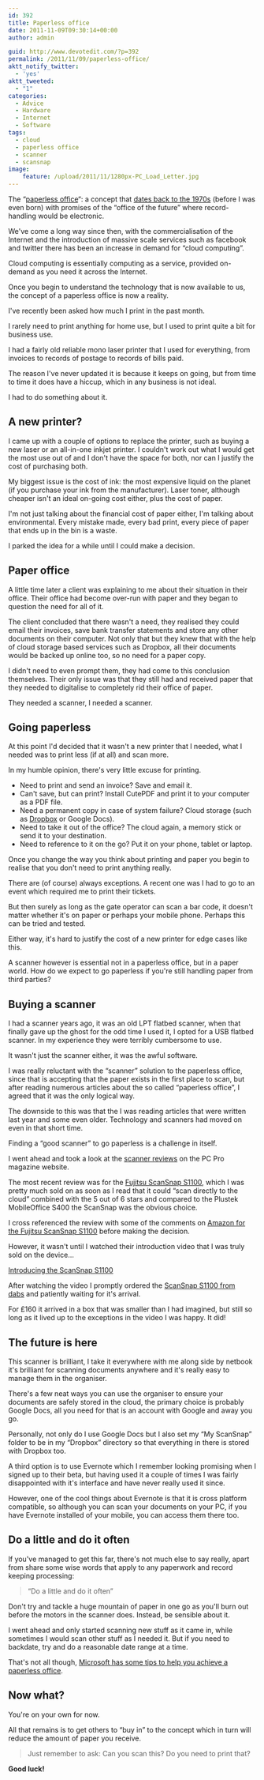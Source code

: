 ```yaml
---
id: 392
title: Paperless office
date: 2011-11-09T09:30:14+00:00
author: admin

guid: http://www.devotedit.com/?p=392
permalink: /2011/11/09/paperless-office/
aktt_notify_twitter:
  - 'yes'
aktt_tweeted:
  - "1"
categories:
  - Advice
  - Hardware
  - Internet
  - Software
tags:
  - cloud
  - paperless office
  - scanner
  - scansnap
image:
    feature: /upload/2011/11/1280px-PC_Load_Letter.jpg
---
```

The &#8220;[paperless office](http://en.wikipedia.org/wiki/Paperless_office)&#8220;: a concept that [dates back to the 1970s](http://www.businessweek.com/technology/content/may2008/tc20080526_547942.htm) (before I was even born) with promises of the &#8220;office of the future&#8221; where record-handling would be electronic.

We've come a long way since then, with the commercialisation of the Internet and the introduction of massive scale services such as facebook and twitter there has been an increase in demand for &#8220;cloud computing&#8221;.

Cloud computing is essentially computing as a service, provided on-demand as you need it across the Internet.

Once you begin to understand the technology that is now available to us, the concept of a paperless office is now a reality.

<!--more-->I've recently been asked how much I print in the past month.

I rarely need to print anything for home use, but I used to print quite a bit for business use.

I had a fairly old reliable mono laser printer that I used for everything, from invoices to records of postage to records of bills paid.

The reason I've never updated it is because it keeps on going, but from time to time it does have a hiccup, which in any business is not ideal.

I had to do something about it.

## A new printer?

I came up with a couple of options to replace the printer, such as buying a new laser or an all-in-one inkjet printer. I couldn't work out what I would get the most use out of and I don't have the space for both, nor can I justify the cost of purchasing both.

My biggest issue is the cost of ink: the most expensive liquid on the planet (if you purchase your ink from the manufacturer). Laser toner, although cheaper isn't an ideal on-going cost either, plus the cost of paper.

I'm not just talking about the financial cost of paper either, I'm talking about environmental. Every mistake made, every bad print, every piece of paper that ends up in the bin is a waste.

I parked the idea for a while until I could make a decision.

## Paper office

A little time later a client was explaining to me about their situation in their office. Their office had become over-run with paper and they began to question the need for all of it.

The client concluded that there wasn't a need, they realised they could email their invoices, save bank transfer statements and store any other documents on their computer. Not only that but they knew that with the help of cloud storage based services such as Dropbox, all their documents would be backed up online too, so no need for a paper copy.

I didn't need to even prompt them, they had come to this conclusion themselves. Their only issue was that they still had and received paper that they needed to digitalise to completely rid their office of paper.

They needed a scanner, I needed a scanner.

## Going paperless

At this point I'd decided that it wasn't a new printer that I needed, what I needed was to print less (if at all) and scan more.

In my humble opinion, there's very little excuse for printing.

  * Need to print and send an invoice? Save and email it.
  * Can't save, but can print? Install CutePDF and print it to your computer as a PDF file.
  * Need a permanent copy in case of system failure? Cloud storage (such as [Dropbox](dropbox) or Google Docs).
  * Need to take it out of the office? The cloud again, a memory stick or send it to your destination.
  * Need to reference to it on the go? Put it on your phone, tablet or laptop.

Once you change the way you think about printing and paper you begin to realise that you don't need to print anything really.

There are (of course) always exceptions. A recent one was I had to go to an event which required me to print their tickets.

But then surely as long as the gate operator can scan a bar code, it doesn't matter whether it's on paper or perhaps your mobile phone. Perhaps this can be tried and tested.

Either way, it's hard to justify the cost of a new printer for edge cases like this.

A scanner however is essential not in a paperless office, but in a paper world. How do we expect to go paperless if you're still handling paper from third parties?

## Buying a scanner

I had a scanner years ago, it was an old LPT flatbed scanner, when that finally gave up the ghost for the odd time I used it, I opted for a USB flatbed scanner. In my experience they were terribly cumbersome to use.

It wasn't just the scanner either, it was the awful software.

I was really reluctant with the &#8220;scanner&#8221; solution to the paperless office, since that is accepting that the paper exists in the first place to scan, but after reading numerous articles about the so called &#8220;paperless office&#8221;, I agreed that it was the only logical way.

The downside to this was that the I was reading articles that were written last year and some even older. Technology and scanners had moved on even in that short time.

Finding a &#8220;good scanner&#8221; to go paperless is a challenge in itself.

I went ahead and took a look at the [scanner reviews](http://www.pcpro.co.uk/reviews/scanners) on the PC Pro magazine website.

The most recent review was for the [Fujitsu ScanSnap S1100](http://www.pcpro.co.uk/reviews/scanners/364906/fujitsu-scansnap-s1100), which I was pretty much sold on as soon as I read that it could &#8220;scan directly to the cloud&#8221; combined with the 5 out of 6 stars and compared to the Plustek MobileOffice S400 the ScanSnap was the obvious choice.

I cross referenced the review with some of the comments on [Amazon for the Fujitsu ScanSnap S1100](http://www.amazon.co.uk/Fujitsu-ScanSnap-S1100-Document-Scanner/dp/B004HAVBFM/ref=pd_cp_computers_3) before making the decision.

However, it wasn't until I watched their introduction video that I was truly sold on the device&#8230;

[Introducing the ScanSnap S1100](http://www.youtube.com/watch?v=AFIsqnwAgF8)

After watching the video I promptly ordered the [ScanSnap S1100 from dabs](dabs) and patiently waiting for it's arrival.

For £160 it arrived in a box that was smaller than I had imagined, but still so long as it lived up to the exceptions in the video I was happy. It did!

## The future is here

This scanner is brilliant, I take it everywhere with me along side by netbook it's brilliant for scanning documents anywhere and it's really easy to manage them in the organiser.

There's a few neat ways you can use the organiser to ensure your documents are safely stored in the cloud, the primary choice is probably Google Docs, all you need for that is an account with Google and away you go.

Personally, not only do I use Google Docs but I also set my &#8220;My ScanSnap&#8221; folder to be in my &#8220;Dropbox&#8221; directory so that everything in there is stored with Dropbox too.

A third option is to use Evernote which I remember looking promising when I signed up to their beta, but having used it a couple of times I was fairly disappointed with it's interface and have never really used it since.

However, one of the cool things about Evernote is that it is cross platform compatible, so although you can scan your documents on your PC, if you have Evernote installed of your mobile, you can access them there too.

## Do a little and do it often

If you've managed to get this far, there's not much else to say really, apart from share some wise words that apply to any paperwork and record keeping processing:

> &#8220;Do a little and do it often&#8221;

Don't try and tackle a huge mountain of paper in one go as you'll burn out before the motors in the scanner does. Instead, be sensible about it.

I went ahead and only started scanning new stuff as it came in, while sometimes I would scan other stuff as I needed it. But if you need to backdate, try and do a reasonable date range at a time.

That's not all though, [Microsoft has some tips to help you achieve a paperless office](http://www.microsoft.com/business/en-us/resources/technology/communications/6-tips-for-a-paperless-office.aspx?fbid=ziIUJL8SWZ7).

## Now what?

You're on your own for now.

All that remains is to get others to &#8220;buy in&#8221; to the concept which in turn will reduce the amount of paper you receive.

> Just remember to ask: Can you scan this? Do you need to print that?

**Good luck!**